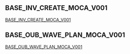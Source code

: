 ## BASE_INV_CREATE_MOCA_V001

[BASE_INV_CREATE_MOCA_V001](./docs/BASE_INV_CREATE_MOCA_V001/readme.md)


## BASE_OUB_WAVE_PLAN_MOCA_V001 

[BASE_OUB_WAVE_PLAN_MOCA_V001](docs/BASE_OUB_WAVE_PLAN_MOCA_V001/readme.md)
